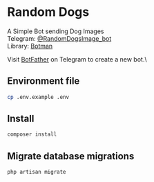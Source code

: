 # Random Dogs
A Simple Bot sending Dog Images\
Telegram: [@RandomDogsImage_bot](https://t.me/RandomDogsImage_bot)\
Library: [Botman](https://github.com/botman/botman)

Visit [BotFather](https://t.me/botfather) on Telegram to create a new bot.\

## Environment file
```bash
cp .env.example .env 
```
## Install
```bash
composer install
```
## Migrate database migrations
```bash
php artisan migrate
```

